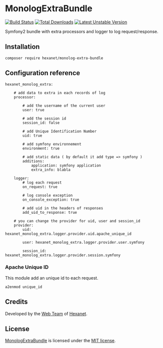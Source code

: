 # MonologExtraBundle

[![Build Status](https://api.travis-ci.org/Hexanet/MonologExtraBundle.svg)](http://travis-ci.org/Hexanet/MonologExtraBundle) 	[![Total Downloads](https://poser.pugx.org/hexanet/monolog-extra-bundle/downloads.png)](https://packagist.org/packages/hexanet/monolog-extra-bundle) [![Latest Unstable Version](https://poser.pugx.org/hexanet/monolog-extra-bundle/v/unstable.png)](https://packagist.org/packages/hexanet/monolog-extra-bundle)

Symfony2 bundle with extra processors and logger to log request/response.

## Installation

```
composer require hexanet/monolog-extra-bundle
```

## Configuration reference

```
hexanet_monolog_extra:

    # add data to extra in each records of log
    processor:

        # add the username of the current user
        user: true

        # add the session id
        session_id: false

        # add Unique Identification Number
        uid: true

        # add symfony environnement
        environment: true

        # add static data ( by default it add type => symfony )
        additions:
            application: symfony application
            extra_info: blabla

    logger:
        # log each request
        on_request: true

        # log console exception
        on_console_exception: true

        # add uid in the headers of responses
        add_uid_to_response: true

    # you can change the provider for uid, user and session_id
    provider:
        uid: hexanet_monolog_extra.logger.provider.uid.apache_unique_id

        user: hexanet_monolog_extra.logger.provider.user.symfony

        session_id: hexanet_monolog_extra.logger.provider.session.symfony
```


### Apache Unique ID

This module add an unique id to each request.

```
a2enmod unique_id
```

## Credits

Developed by the [Web Team](https://teamweb.hexanet.fr/) of [Hexanet](http://www.hexanet.fr/).

## License

[MonologExtraBundle](https://github.com/Hexanet/MonologExtraBundle) is licensed under the [MIT license](LICENSE).
